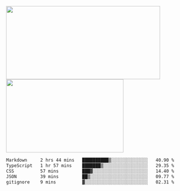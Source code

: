 <a href="https://github.com/anuraghazra/github-readme-stats">
  <img height=200 width=420 align="center" src="https://github-readme-stats.vercel.app/api?username=airRnot1106&hide_title=true&show_icons=true&rank_icon=github" />
</a>
<a href="https://github.com/anuraghazra/convoychat">
  <img height=200 width=320 align="center" src="https://github-readme-stats.vercel.app/api/top-langs/?username=airRnot1106&hide_title=true&layout=compact&hide=html,css" />
</a>

<!--START_SECTION:waka-->

```txt
Markdown     2 hrs 44 mins   ██████████▒░░░░░░░░░░░░░░   40.90 %
TypeScript   1 hr 57 mins    ███████▒░░░░░░░░░░░░░░░░░   29.35 %
CSS          57 mins         ███▓░░░░░░░░░░░░░░░░░░░░░   14.40 %
JSON         39 mins         ██▒░░░░░░░░░░░░░░░░░░░░░░   09.77 %
gitignore    9 mins          ▓░░░░░░░░░░░░░░░░░░░░░░░░   02.31 %
```

<!--END_SECTION:waka-->

